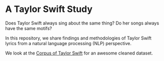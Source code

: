 # A Taylor Swift Study

Does Taylor Swift always sing about the same thing? Do her songs always have the same motifs?  

In this repository, we share findings and methodologies of Taylor Swift lyrics from a natural language processing (NLP) perspective.  

We look at the [Corpus of Taylor Swift](https://github.com/sagesolar/Corpus-of-Taylor-Swift) for an awesome cleaned dataset.


